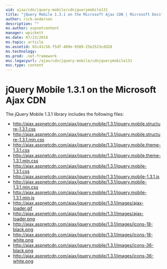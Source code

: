 ```yaml
---
uid: ajax/cdn/jquery-mobile/cdnjquerymobile131
title: "jQuery Mobile 1.3.1 on the Microsoft Ajax CDN | Microsoft Docs"
author: rick-anderson
description: ""
ms.author: aspnetcontent
manager: wpickett
ms.date: 07/23/2014
ms.topic: article
ms.assetid: b5c41c56-f5df-489e-9389-25e2523cdd28
ms.technology: 
ms.prod: .net-framework
msc.legacyurl: /ajax/cdn/jquery-mobile/cdnjquerymobile131
msc.type: content
---
```

jQuery Mobile 1.3.1 on the Microsoft Ajax CDN
====================
The jQuery Mobile 1.3.1 library includes the following files:

- http://ajax.aspnetcdn.com/ajax/jquery.mobile/1.3.1/jquery.mobile.structure-1.3.1.css
- http://ajax.aspnetcdn.com/ajax/jquery.mobile/1.3.1/jquery.mobile.structure-1.3.1.min.css
- http://ajax.aspnetcdn.com/ajax/jquery.mobile/1.3.1/jquery.mobile.theme-1.3.1.css
- http://ajax.aspnetcdn.com/ajax/jquery.mobile/1.3.1/jquery.mobile.theme-1.3.1.min.css
- http://ajax.aspnetcdn.com/ajax/jquery.mobile/1.3.1/jquery.mobile-1.3.1.css
- http://ajax.aspnetcdn.com/ajax/jquery.mobile/1.3.1/jquery.mobile-1.3.1.js
- http://ajax.aspnetcdn.com/ajax/jquery.mobile/1.3.1/jquery.mobile-1.3.1.min.css
- http://ajax.aspnetcdn.com/ajax/jquery.mobile/1.3.1/jquery.mobile-1.3.1.min.js
- http://ajax.aspnetcdn.com/ajax/jquery.mobile/1.3.1/images/ajax-loader.gif
- http://ajax.aspnetcdn.com/ajax/jquery.mobile/1.3.1/images/ajax-loader.png
- http://ajax.aspnetcdn.com/ajax/jquery.mobile/1.3.1/images/icons-18-black.png
- http://ajax.aspnetcdn.com/ajax/jquery.mobile/1.3.1/images/icons-18-white.png
- http://ajax.aspnetcdn.com/ajax/jquery.mobile/1.3.1/images/icons-36-black.png
- http://ajax.aspnetcdn.com/ajax/jquery.mobile/1.3.1/images/icons-36-white.png
